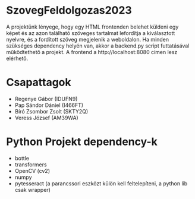 # SzovegFeldolgozas2023

A projektünk lényege, hogy egy HTML frontenden belehet küldeni egy képet és az azon található szöveges tartalmat lefordítja a kiválasztott nyelvre, és a fordított szöveg megjelenik a weboldalon.
Ha minden szükséges dependency helyén van, akkor a backend.py script futtatásával működtethető a projekt. A frontend a http://localhost:8080 címen lesz elérhető.

# Csapattagok
- Regenye Gábor (IDUFN9)
- Pap Sándor Dániel (I466FT)
- Bíró Zsombor Zsolt (SKTY2Q)
- Veress József (AM39WA)

# Python Projekt dependency-k
- bottle
- transformers
- OpenCV (cv2)
- numpy
- pytesseract (a parancssori eszközt külön kell feltelepíteni, a python lib csak wrapper)
